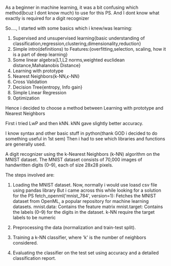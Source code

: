 
As a beginner in machine learning, it was a bit confusing which method(bcuz I dont know much) to use for this PS.
And I dont know what exactly is required for a digit recognizer

So...., I started with some basics which i knew/was learning:
1. Supervised and unsupervised learning{basic understanding of classification,regression,clustering,dimensionality,reduction}
2. Simple intro(definitions) to Features:{overfitting,selection, scaling, how it is a part of deep learning}
3. Some linear algebra{L1,L2 norms,weighted euclidean distance,Mahalanobis Distance}
4. Learning with prototype
5. Nearest Neighbors{k-NN,ϵ-NN}
6. Cross Validation
7. Decision Tree{entropy, Info gain}
8. Simple Linear Regression
9. Optimization

Hence i decided to choose a method between Learning with prototype and Nearest Neighbors

First i tried LwP and then kNN.
kNN gave slightly better accuracy.

I know syntax and other basic stuff in python(thank GOD i decided to do something useful in 1st sem)
Then i had to see which libraries and functions are generally used.


A digit recognizer using the k-Nearest Neighbors (k-NN) algorithm on the MNIST dataset.
The MNIST dataset consists of 70,000 images of handwritten digits (0–9), each of size 28x28 pixels.


The steps involved are:
1. Loading the MNIST dataset.
Now, normally i would use loasd csv file using pandas library
But i came across this while looking for a solution for the PS
fetch_openml('mnist_784', version=1):
   Fetches the MNIST dataset from OpenML, a popular repository for machine learning 
   datasets.
  mnist.data: Contains the feature matrix
  mnist.target: Contains the labels (0–9) for the digits in the dataset.
  k-NN require the target labels to be numeric

3. Preprocessing the data (normalization and train-test split).


4. Training a k-NN classifier, where 'k' is the number of neighbors considered.
5. Evaluating the classifier on the test set using accuracy and a detailed classification report.
